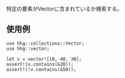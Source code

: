 特定の要素がVectorに含まれているか検索する。

## 使用例

```
use hhg::collections::Vector;
use hhg::vector;

let v = vector![10, 40, 30];
assert!(v.contains(&30));
assert!(!v.contains(&50));
```
